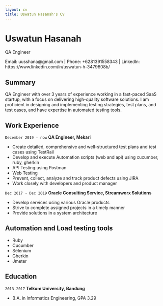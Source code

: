 ```yaml
---
layout: cv
title: Uswatun Hasanah's CV
---
```

# Uswatun Hasanah
QA Engineer

<div id="webaddress">
Email: uusshana@gmail.com | Phone: +6281391558343 | LinkedIn: https://www.linkedin.com/in/uswatun-h-3479808b/
</div>


## Summary

QA Engineer with over 3 years of experience working in a fast-paced SaaS startup, with a focus on delivering high-quality software solutions. I am proficient in designing and implementing testing strategies, test plans, and test cases, and have expertise in automated testing tools.

## Work Experience

`December 2019 - now`
__QA Engineer, Mekari__

- Create detailed, comprehensive and well-structured test plans and test cases using TestRail
- Develop and execute Automation scripts (web and api) using cucumber, ruby, gherkin
- API Testing using Postman
- Web Testing
- Prevent, collect, analyze and track product defects using JIRA
- Work closely with developers and product manager

`Dec 2017 - Dec 2019`
__Oracle Consulting Service, Streamworx Solutions__

- Develop services using various Oracle products
- Strive to complete assigned projects in a timely manner
- Provide solutions in a system architecture


## Automation and Load testing tools

- Ruby
- Cucumber
- Selenium
- Gherkin
- Jmeter

## Education

`2013-2017`
__Telkom University, Bandung__

- B.A. in Informatics Engineering, GPA 3.29

<!-- ### Footer

Last updated: March 2023 -->


